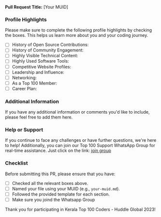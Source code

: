 **Pull Request Title:** [Your MUID]

### Profile Highlights

Please make sure to complete the following profile highlights by checking the boxes. This helps us learn more about you and your coding journey.

- [ ] History of Open Source Contributions:
- [ ] History of Community Engagement:
- [ ] Highly Visible Technical Content:
- [ ] Highly Used Software Tools:
- [ ] Competitive Website Profiles:
- [ ] Leadership and Influence:
- [ ] Networking:
- [ ] As a Top 100 Member:
- [ ] Career Plan:

### Additional Information

If you have any additional information or comments you'd like to include, please feel free to add them here.

### Help or Support

If you continue to face any challenges or have further questions, we're here to help! Additionally, you can join our Top 100 Support WhatsApp Group for real-time assistance. Just click on the link:
[join group](https://chat.whatsapp.com/CSnvfSvv06eB1j9GEKavRn)

### Checklist

Before submitting this PR, please ensure that you have:

- [ ] Checked all the relevant boxes above.
- [ ] Named your file using your MUID (e.g., `your-muid.md`).
- [ ] Followed the provided template for each section.
- [ ] Make sure you joind the Whatsapp Group 

Thank you for participating in Kerala Top 100 Coders - Huddle Global 2023!
